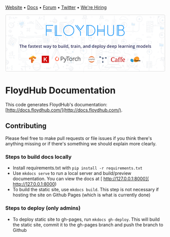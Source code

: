 [Website](https://www.floydhub.com) • [Docs](https://docs.floydhub.com) • [Forum](https://forum.floydhub.com) • [Twitter](https://twitter.com/floydhub_) • [We're Hiring](https://angel.co/floydhub)

[![FloydHub Logo](https://github.com/floydhub/static/blob/master/Group.png)](https://www.floydhub.com)

# FloydHub Documentation
This code generates FloydHub's documentation: [http://docs.floydhub.com/](http://docs.floydhub.com/).

## Contributing
Please feel free to make pull requests or file issues if you think there's anything missing or if there's something we should explain more clearly.

### Steps to build docs locally
* Install requirements.txt with `pip install -r requirements.txt`
* Use `mkdocs serve` to run a local server and build/preview documentation. You can view the docs at [ http://127.0.0.1:8000]( http://127.0.0.1:8000)
* To build the static site, use `mkdocs build`. This step is not necessary if hosting the site on Github Pages (which is what is currently done)

### Steps to deploy (only admins)
* To deploy static site to gh-pages, run `mkdocs gh-deploy`. This will build the static site, commit it to the gh-pages branch and push the branch to Github
